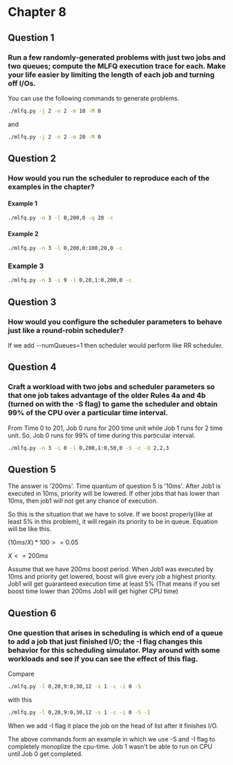 # Chapter 8

## Question 1

### Run a few randomly-generated problems with just two jobs and two queues; compute the MLFQ execution trace for each. Make your life easier by limiting the length of each job and turning off I/Os.

You can use the following commands to generate problems.

```bash
./mlfq.py -j 2 -n 2 -m 10 -M 0
```

and

```bash
./mlfq.py -j 2 -n 2 -m 20 -M 0
```

## Question 2

### How would you run the scheduler to reproduce each of the examples in the chapter?

#### Example 1

```bash
./mlfq.py -n 3 -l 0,200,0 -q 20 -c
```

#### Example 2

```bash
./mlfq.py -n 3 -l 0,200,0:100,20,0 -c
```

### Example 3

```bash
./mlfq.py -n 3 -i 9 -l 0,20,1:0,200,0 -c
```

## Question 3

### How would you configure the scheduler parameters to behave just like a round-robin scheduler?

If we add --numQueues=1 then scheduler would perform like RR scheduler.

## Question 4

### Craft a workload with two jobs and scheduler parameters so that one job takes advantage of the older Rules 4a and 4b (turned on with the -S flag) to game the scheduler and obtain 99% of the CPU over a particular time interval.

From Time 0 to 201, Job 0 runs for 200 time unit while Job 1 runs for 2 time unit. So, Job 0 runs for 99% of time during this particular interval.

```bash
./mlfq.py -n 3 -i 0 -l 0,200,1:0,50,0 -S -c -Q 2,2,3
```

## Question 5

The answer is '200ms'. Time quantum of question 5 is '10ms'. After Job1 is executed in 10ms, priority will be lowered. If other jobs that has lower than 10ms, then job1 will not get any chance of execution.

So this is the situation that we have to solve. If we boost properly(like at least 5% in this problem), it will regain its priority to be in queue. Equation will be like this.

<!--we have to devide 10ms to X because Job1 is at least executed once-->

$(10ms/X)*100>=0.05$ 

$X<=200ms$

Assume that we have 200ms boost period. When Job1 was executed by 10ms and priority get lowered, boost will give every job a highest priority. Job1 will get guaranteed execution time at least 5% (That means if you set boost time lower than 200ms Job1 will get higher CPU time)

## Question 6

### One question that arises in scheduling is which end of a queue to add a job that just finished I/O; the -I flag changes this behavior for this scheduling simulator. Play around with some workloads and see if you can see the effect of this flag.

Compare

```bash
./mlfq.py -l 0,20,9:0,30,12 -s 1 -c -i 0 -S
```

with this

```bash
./mlfq.py -l 0,20,9:0,30,12 -s 1 -c -i 0 -S -I
```

When we add -I flag it place the job on the head of list after it finishes I/O.

The above commands form an example in which we use -S and -I flag to completely monoplize the cpu-time. Job 1 wasn't be able to run on CPU until Job 0 get completed.
